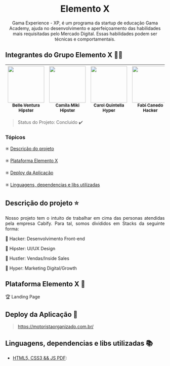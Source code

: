 <h1 align="center"> Elemento X</h1>

<p align="center">
   Gama Experience - XP, é um programa da startup de educação Gama Academy, ajuda no desenvolvimento e aperfeiçoamento das habilidades mais requisitadas pelo Mercado Digital. Essas habilidades podem ser técnicas e comportamentais. 
</p>


## Integrantes do Grupo Elemento X :facepunch::green_heart:

[<img src="https://media-exp1.licdn.com/dms/image/C4D03AQE3BVBLHjfwjA/profile-displayphoto-shrink_200_200/0?e=1599091200&v=beta&t=9PcoiIxUMY2EaB_E1ua1lw9oOt1DHu8rO_GnLom4BIM" width=115 > <br> <sub> Belle Ventura Hipster</sub>](https://www.linkedin.com/in/belle-ventura-374394175/) | [<img src="https://media-exp1.licdn.com/dms/image/C4D03AQHSin1Al_n4ng/profile-displayphoto-shrink_200_200/0?e=1599091200&v=beta&t=Pc7Jtnq8QEUhkR3Eo40y3_XZIRHyWAgOYnw9FdJlGoY" width=115 > <br> <sub> Camila Miki Hipster</sub>](https://www.linkedin.com/in/camilamikikawamura/) | [<img src="https://media-exp1.licdn.com/dms/image/C4D03AQESK1mNEaYSyA/profile-displayphoto-shrink_200_200/0?e=1599091200&v=beta&t=DPlk1_gnRsy0HaHg83MXxdd30HYZRFm6kAwoUzWaGIY" width=115 > <br> <sub> Carol Quintella Hyper</sub>](https://www.linkedin.com/in/ana-carolina-quintella-b1071388/) | [<img src="https://avatars3.githubusercontent.com/u/41839566?s=460&u=c7a25328129257bf9e790fe4bd94346091f1eebe&v=4" width=115 > <br> <sub> Fabí Canedo Hacker</sub>](https://www.linkedin.com/in/fabicanedo/) | [<img src="https://media-exp1.licdn.com/dms/image/C5103AQEJw9c6-SIIMA/profile-displayphoto-shrink_200_200/0?e=1599091200&v=beta&t=l46ccL1jNE5FY4i9M7pM7JGMxtVWHtnSvrlpyZaMecQ" width=115 > <br> <sub> Guilherme Costa Cayres Hustler </sub>](https://www.linkedin.com/in/guilherme-cayres-b90b925a/) |[<img src="https://media-exp1.licdn.com/dms/image/C4E03AQF72LmcHIUpyg/profile-displayphoto-shrink_200_200/0?e=1599091200&v=beta&t=oWPd2T5C8vE0TNgIr-P6WuqyRGdrmWQ2MHGb__Ihrng" width=115 > <br> <sub> Johnny Jefferson Hacker</sub>](https://www.linkedin.com/in/johnny-jefferson-817bb6124/) | [<img src="https://media-exp1.licdn.com/dms/image/C4D03AQETCEDtCKtF9Q/profile-displayphoto-shrink_200_200/0?e=1599091200&v=beta&t=y2B7vRa_hOVmgFfy7BP3-D-IXk2RF0vbNt1tCgiTqIg" width=115 > <br> <sub> Martonio Mendes Hustler</sub>](https://www.linkedin.com/in/martoniomendes/) | [<img src="https://media-exp1.licdn.com/dms/image/C4D03AQFIVUGtKOJC1g/profile-displayphoto-shrink_200_200/0?e=1599091200&v=beta&t=zQreOaYfO-XVyEj5-82vKBZ58DvMvk3i_9ZHxdvTnqI" width=115 > <br> <sub> Matheus Assis Baeta Hyper</sub>](https://www.linkedin.com/in/mhbaeta/) |[<img src="img/vanessa.jpg" width=115 > <br> <sub> Vanessa Gerbelli Hacker</sub>](https://www.linkedin.com/in/vanessa-gerbelli/) |
| :---: | :---: | :---: | :---: | :---: | :---: | :---: | :---: | :---: 

> Status do Projeto: Concluido :heavy_check_mark:

### Tópicos 

:eight_spoked_asterisk: [Descrição do projeto](#descrição-do-projeto-star)

:eight_spoked_asterisk: [Plataforma Elemento X](#plataforma-Elemento-X-checkered_flag)

:eight_spoked_asterisk: [Deploy da Aplicação](#deploy-da-aplicação-dash)

:eight_spoked_asterisk: [Linguagens, dependencias e libs utilizadas ](#linguagens-dependencias-e-libs-utilizadas-books)

## Descrição do projeto :star:
<p align="justify"> Nosso projeto tem o intuito de
trabalhar em cima das personas atendidas pela empresa Cabify. Para tal, somos divididos em Stacks da seguinte forma:</p>

:pushpin: Hacker: Desenvolvimento Front-end 

:pushpin: Hipster: UI/UX Design

:pushpin: Hustler: Vendas/Inside Sales

:pushpin: Hyper: Marketing Digital/Growth

## Plataforma Elemento X :checkered_flag:

:trophy: Landing Page

## Deploy da Aplicação :dash:

> https://motoristaorganizado.com.br/

## Linguagens, dependencias e libs utilizadas :books:

- [HTML5, CSS3 && JS PDF](https://www.caelum.com.br/download/caelum-html-css-javascript.pdf): 
